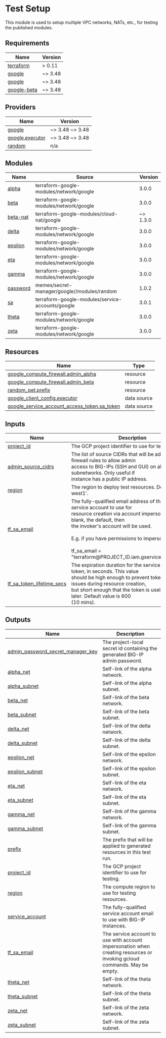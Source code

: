 # Test Setup

This module is used to setup multiple VPC networks, NATs, etc., for testing the
published modules.

<!-- BEGINNING OF PRE-COMMIT-TERRAFORM DOCS HOOK -->
## Requirements

| Name | Version |
|------|---------|
| <a name="requirement_terraform"></a> [terraform](#requirement\_terraform) | > 0.11 |
| <a name="requirement_google"></a> [google](#requirement\_google) | ~> 3.48 |
| <a name="requirement_google"></a> [google](#requirement\_google) | ~> 3.48 |
| <a name="requirement_google-beta"></a> [google-beta](#requirement\_google-beta) | ~> 3.48 |

## Providers

| Name | Version |
|------|---------|
| <a name="provider_google"></a> [google](#provider\_google) | ~> 3.48 ~> 3.48 |
| <a name="provider_google.executor"></a> [google.executor](#provider\_google.executor) | ~> 3.48 ~> 3.48 |
| <a name="provider_random"></a> [random](#provider\_random) | n/a |

## Modules

| Name | Source | Version |
|------|--------|---------|
| <a name="module_alpha"></a> [alpha](#module\_alpha) | terraform-google-modules/network/google | 3.0.0 |
| <a name="module_beta"></a> [beta](#module\_beta) | terraform-google-modules/network/google | 3.0.0 |
| <a name="module_beta-nat"></a> [beta-nat](#module\_beta-nat) | terraform-google-modules/cloud-nat/google | ~> 1.3.0 |
| <a name="module_delta"></a> [delta](#module\_delta) | terraform-google-modules/network/google | 3.0.0 |
| <a name="module_epsilon"></a> [epsilon](#module\_epsilon) | terraform-google-modules/network/google | 3.0.0 |
| <a name="module_eta"></a> [eta](#module\_eta) | terraform-google-modules/network/google | 3.0.0 |
| <a name="module_gamma"></a> [gamma](#module\_gamma) | terraform-google-modules/network/google | 3.0.0 |
| <a name="module_password"></a> [password](#module\_password) | memes/secret-manager/google//modules/random | 1.0.2 |
| <a name="module_sa"></a> [sa](#module\_sa) | terraform-google-modules/service-accounts/google | 3.0.1 |
| <a name="module_theta"></a> [theta](#module\_theta) | terraform-google-modules/network/google | 3.0.0 |
| <a name="module_zeta"></a> [zeta](#module\_zeta) | terraform-google-modules/network/google | 3.0.0 |

## Resources

| Name | Type |
|------|------|
| [google_compute_firewall.admin_alpha](https://registry.terraform.io/providers/hashicorp/google/latest/docs/resources/compute_firewall) | resource |
| [google_compute_firewall.admin_beta](https://registry.terraform.io/providers/hashicorp/google/latest/docs/resources/compute_firewall) | resource |
| [random_pet.prefix](https://registry.terraform.io/providers/hashicorp/random/latest/docs/resources/pet) | resource |
| [google_client_config.executor](https://registry.terraform.io/providers/hashicorp/google/latest/docs/data-sources/client_config) | data source |
| [google_service_account_access_token.sa_token](https://registry.terraform.io/providers/hashicorp/google/latest/docs/data-sources/service_account_access_token) | data source |

## Inputs

| Name | Description | Type | Default | Required |
|------|-------------|------|---------|:--------:|
| <a name="input_project_id"></a> [project\_id](#input\_project\_id) | The GCP project identifier to use for testing. | `string` | n/a | yes |
| <a name="input_admin_source_cidrs"></a> [admin\_source\_cidrs](#input\_admin\_source\_cidrs) | The list of source CIDRs that will be added to firewall rules to allow admin<br>access to BIG-IPs (SSH and GUI) on alpha and beta subnetworks. Only useful if<br>instance has a public IP address. | `list(string)` | <pre>[<br>  "0.0.0.0/0"<br>]</pre> | no |
| <a name="input_region"></a> [region](#input\_region) | The region to deploy test resources. Default is 'us-west1'. | `string` | `"us-west1"` | no |
| <a name="input_tf_sa_email"></a> [tf\_sa\_email](#input\_tf\_sa\_email) | The fully-qualified email address of the Terraform service account to use for<br>resource creation via account impersonation. If left blank, the default, then<br>the invoker's account will be used.<br><br>E.g. if you have permissions to impersonate:<br><br>tf\_sa\_email = "terraform@PROJECT\_ID.iam.gserviceaccount.com" | `string` | `""` | no |
| <a name="input_tf_sa_token_lifetime_secs"></a> [tf\_sa\_token\_lifetime\_secs](#input\_tf\_sa\_token\_lifetime\_secs) | The expiration duration for the service account token, in seconds. This value<br>should be high enough to prevent token timeout issues during resource creation,<br>but short enough that the token is useless replayed later. Default value is 600<br>(10 mins). | `number` | `600` | no |

## Outputs

| Name | Description |
|------|-------------|
| <a name="output_admin_password_secret_manager_key"></a> [admin\_password\_secret\_manager\_key](#output\_admin\_password\_secret\_manager\_key) | The project-local secret id containing the generated BIG-IP admin password. |
| <a name="output_alpha_net"></a> [alpha\_net](#output\_alpha\_net) | Self-link of the alpha network. |
| <a name="output_alpha_subnet"></a> [alpha\_subnet](#output\_alpha\_subnet) | Self-link of the alpha subnet. |
| <a name="output_beta_net"></a> [beta\_net](#output\_beta\_net) | Self-link of the beta network. |
| <a name="output_beta_subnet"></a> [beta\_subnet](#output\_beta\_subnet) | Self-link of the beta subnet. |
| <a name="output_delta_net"></a> [delta\_net](#output\_delta\_net) | Self-link of the delta network. |
| <a name="output_delta_subnet"></a> [delta\_subnet](#output\_delta\_subnet) | Self-link of the delta subnet. |
| <a name="output_epsilon_net"></a> [epsilon\_net](#output\_epsilon\_net) | Self-link of the epsilon network. |
| <a name="output_epsilon_subnet"></a> [epsilon\_subnet](#output\_epsilon\_subnet) | Self-link of the epsilon subnet. |
| <a name="output_eta_net"></a> [eta\_net](#output\_eta\_net) | Self-link of the eta network. |
| <a name="output_eta_subnet"></a> [eta\_subnet](#output\_eta\_subnet) | Self-link of the eta subnet. |
| <a name="output_gamma_net"></a> [gamma\_net](#output\_gamma\_net) | Self-link of the gamma network. |
| <a name="output_gamma_subnet"></a> [gamma\_subnet](#output\_gamma\_subnet) | Self-link of the gamma subnet. |
| <a name="output_prefix"></a> [prefix](#output\_prefix) | The prefix that will be applied to generated resources in this test run. |
| <a name="output_project_id"></a> [project\_id](#output\_project\_id) | The GCP project identifier to use for testing. |
| <a name="output_region"></a> [region](#output\_region) | The compute region to use for testing resources. |
| <a name="output_service_account"></a> [service\_account](#output\_service\_account) | The fully-qualified service account email to use with BIG-IP instances. |
| <a name="output_tf_sa_email"></a> [tf\_sa\_email](#output\_tf\_sa\_email) | The service account to use with account impersonation when creating resources or<br>invoking gcloud commands. May be empty. |
| <a name="output_theta_net"></a> [theta\_net](#output\_theta\_net) | Self-link of the theta network. |
| <a name="output_theta_subnet"></a> [theta\_subnet](#output\_theta\_subnet) | Self-link of the theta subnet. |
| <a name="output_zeta_net"></a> [zeta\_net](#output\_zeta\_net) | Self-link of the zeta network. |
| <a name="output_zeta_subnet"></a> [zeta\_subnet](#output\_zeta\_subnet) | Self-link of the zeta subnet. |
<!-- END OF PRE-COMMIT-TERRAFORM DOCS HOOK -->
